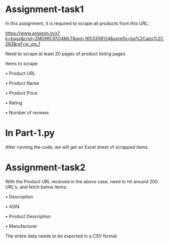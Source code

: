 # Assignment-task1
In this assignment, it is required to scrape all products from this URL: 

https://www.amazon.in/s?k=bags&crid=2M096C61O4MLT&qid=1653308124&sprefix=ba%2Caps%2C283&ref=sr_pg_1


Need to scrape at least 20 pages of product listing pages


Items to scrape

• Product URL

• Product Name

• Product Price

• Rating

• Number of reviews
# In Part-1.py

After running the code, we will get an Excel sheet of scrapped items.
# Assignment-task2
With the Product URL received in the above case, need to hit around 200 URL's, and fetch below items:

• Description

• ASIN

• Product Description

• Manufacturer

The entire data needs to be exported in a CSV format.
